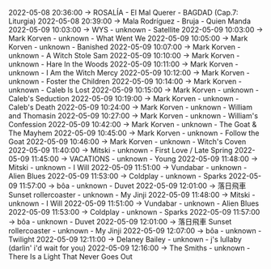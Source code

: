 2022-05-08 20:36:00 -> ROSALÍA - El Mal Querer - BAGDAD (Cap.7: Liturgia)
2022-05-08 20:39:00 -> Mala Rodríguez - Bruja - Quien Manda
2022-05-09 10:03:00 -> WYS - unknown - Satellite
2022-05-09 10:03:00 -> Mark Korven - unknown - What Went We
2022-05-09 10:05:00 -> Mark Korven - unknown - Banished
2022-05-09 10:07:00 -> Mark Korven - unknown - A Witch Stole Sam
2022-05-09 10:10:00 -> Mark Korven - unknown - Hare In the Woods
2022-05-09 10:11:00 -> Mark Korven - unknown - I Am the Witch Mercy
2022-05-09 10:12:00 -> Mark Korven - unknown - Foster the Children
2022-05-09 10:14:00 -> Mark Korven - unknown - Caleb Is Lost
2022-05-09 10:15:00 -> Mark Korven - unknown - Caleb's Seduction
2022-05-09 10:19:00 -> Mark Korven - unknown - Caleb's Death
2022-05-09 10:24:00 -> Mark Korven - unknown - William and Thomasin
2022-05-09 10:27:00 -> Mark Korven - unknown - William's Confession
2022-05-09 10:42:00 -> Mark Korven - unknown - The Goat & The Mayhem
2022-05-09 10:45:00 -> Mark Korven - unknown - Follow the Goat
2022-05-09 10:46:00 -> Mark Korven - unknown - Witch's Coven
2022-05-09 11:40:00 -> Mitski - unknown - First Love / Late Spring
2022-05-09 11:45:00 -> VACATIONS - unknown - Young
2022-05-09 11:48:00 -> Mitski - unknown - I Will
2022-05-09 11:51:00 -> Vundabar - unknown - Alien Blues
2022-05-09 11:53:00 -> Coldplay - unknown - Sparks
2022-05-09 11:57:00 -> bôa - unknown - Duvet
2022-05-09 12:01:00 -> 落日飛車 Sunset rollercoaster - unknown - My Jinji
2022-05-09 11:48:00 -> Mitski - unknown - I Will
2022-05-09 11:51:00 -> Vundabar - unknown - Alien Blues
2022-05-09 11:53:00 -> Coldplay - unknown - Sparks
2022-05-09 11:57:00 -> bôa - unknown - Duvet
2022-05-09 12:01:00 -> 落日飛車 Sunset rollercoaster - unknown - My Jinji
2022-05-09 12:07:00 -> bôa - unknown - Twilight
2022-05-09 12:11:00 -> Delaney Bailey - unknown - j's lullaby (darlin' i'd wait for you)
2022-05-09 12:16:00 -> The Smiths - unknown - There Is a Light That Never Goes Out
